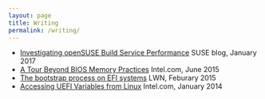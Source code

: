 ```yaml
---
layout: page
title: Writing
permalink: /writing/
---
```


 - [Investigating openSUSE Build Service Performance](https://www.suse.com/communities/blog/investigating-opensuse-build-service-performance/) SUSE blog, January 2017
 - [A Tour Beyond BIOS Memory Practices](https://firmware.intel.com/sites/default/files/resources/A_Tour_Beyond_BIOS_Memory_Practices_with_UEFI.pdf) Intel.com, June 2015
 - [The bootstrap process on EFI systems](https://lwn.net/Articles/632528/) LWN, Feburary 2015
 - [Accessing UEFI Variables from Linux](http://firmware.intel.com/blog/accessing-uefi-variables-linux) Intel.com, January 2014
